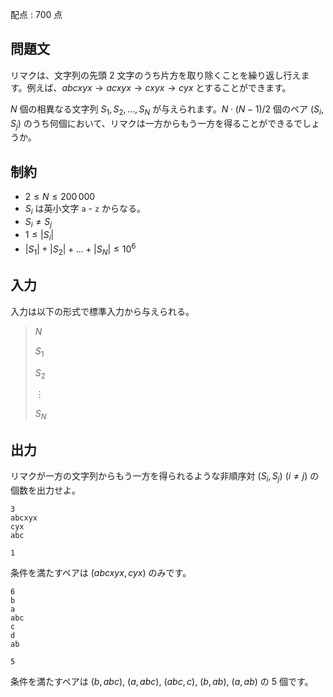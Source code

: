 配点 : $700$ 点

## 問題文

リマクは、文字列の先頭 $2$ 文字のうち片方を取り除くことを繰り返し行えます。例えば、$abcxyx \rightarrow acxyx \rightarrow cxyx \rightarrow cyx$ とすることができます。

$N$ 個の相異なる文字列 $S_1, S_2, \ldots, S_N$ が与えられます。$N \cdot (N-1) / 2$ 個のペア $(S_i, S_j)$ のうち何個において、リマクは一方からもう一方を得ることができるでしょうか。

## 制約

- $2 \leq N \leq 200\,000$
- $S_i$ は英小文字 `a` - `z` からなる。
- $S_i \neq S_j$
- $1 \leq |S_i|$
- $|S_1| + |S_2| + \ldots + |S_N| \leq 10^6$

## 入力

入力は以下の形式で標準入力から与えられる。

> $N$
> 
> $S_1$
> 
> $S_2$
> 
> $\vdots$
> 
> $S_N$

## 出力

リマクが一方の文字列からもう一方を得られるような非順序対 $(S_i, S_j)$ ($i \neq j$) の個数を出力せよ。

```input1
3
abcxyx
cyx
abc
```

```output1
1
```

条件を満たすペアは $(abcxyx, cyx)$ のみです。

```input2
6
b
a
abc
c
d
ab
```

```output2
5
```

条件を満たすペアは $(b, abc)$, $(a, abc)$, $(abc, c)$, $(b, ab)$, $(a, ab)$ の $5$ 個です。